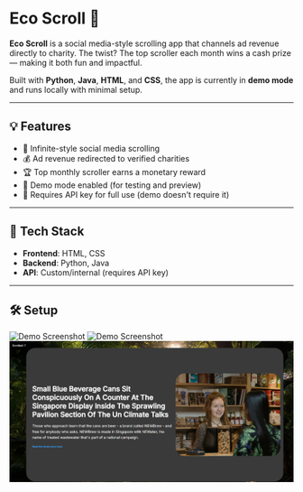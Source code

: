 # Eco Scroll 🌱

**Eco Scroll** is a social media-style scrolling app that channels ad revenue directly to charity. The twist? The top scroller each month wins a cash prize — making it both fun and impactful.  

Built with **Python**, **Java**, **HTML**, and **CSS**, the app is currently in **demo mode** and runs locally with minimal setup.

---

## 💡 Features

- 📜 Infinite-style social media scrolling
- 💰 Ad revenue redirected to verified charities
- 🏆 Top monthly scroller earns a monetary reward
- 🧪 Demo mode enabled (for testing and preview)
- 🔐 Requires API key for full use (demo doesn't require it)

---

## 🚀 Tech Stack

- **Frontend**: HTML, CSS
- **Backend**: Python, Java
- **API**: Custom/internal (requires API key)

---

## 🛠 Setup

![Demo Screenshot](assets/image1.png)
![Demo Screenshot](assets/image2.png)
![Demo Screenshot](assets/image3.png)
